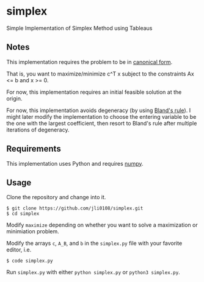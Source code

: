 # simplex

Simple Implementation of Simplex Method using Tableaus

## Notes
This implementation requires the problem to be in [canonical form](https://en.wikipedia.org/wiki/Linear_programming).

That is, you want to maximize/minimize c^T x subject to the constraints Ax <= b and x >= 0.

For now, this implementation requires an initial feasible solution at the origin.

For now, this implementation avoids degeneracy (by using [Bland's rule](https://en.wikipedia.org/wiki/Bland%27s_rule)). I might later modify the implementation to choose the entering variable to be the one with the largest coefficient, then resort to Bland's rule after multiple iterations of degeneracy.

## Requirements
This implementation uses Python and requires [numpy](https://numpy.org/install/).

## Usage
Clone the repository and change into it.
```
$ git clone https://github.com/jli0108/simplex.git
$ cd simplex
```
Modify `maximize` depending on whether you want to solve a maximization or minimiation problem.

Modify the arrays `c`, `A_B`, and `b` in the `simplex.py` file with your favorite editor, i.e.
```
$ code simplex.py
```
Run `simplex.py` with either `python simplex.py` or `python3 simplex.py`.
